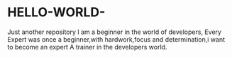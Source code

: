 # HELLO-WORLD-
Just another repository
I am a beginner in the world of developers, Every Expert was once a beginner,with hardwork,focus and determination,i want to become an expert
A trainer in the developers world.
